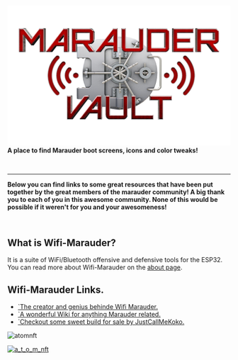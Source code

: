 ![Header](Images/mainheader.png)
<br>
<b>A place to find Marauder boot screens, icons and color tweaks!</b>

<br>

<hr>

<b>Below you can find links to some great resources that have been put together by the great members of the marauder community!
A big thank you to each of you in this awesome community. None of this would be possible if it weren't for you and your awesomeness!</b>

<br>

## What is Wifi-Marauder?
It is a suite of WiFi/Bluetooth offensive and defensive tools for the ESP32. You can read more about Wifi-Marauder on the <a href="https://github.com/djsime1/awesome-flipperzero">about page</a>.


## Wifi-Marauder Links.
* [`The creator and genius behinde Wifi Marauder.](https://github.com/justcallmekoko/ESP32Marauder)
* [`A wonderful Wiki for anything Marauder related.](https://github.com/justcallmekoko/ESP32Marauder/wiki)
* [`Checkout some sweet build for sale by JustCallMeKoko.](https://www.tindie.com/stores/justcallmekoko/)



<p align="left"> <img src="https://komarev.com/ghpvc/?username=atomnft&label=Profile%20views&color=0e75b6&style=flat" alt="atomnft" /> </p>

<p align="left"> <a href="https://twitter.com/a_t_o_m_nft" target="blank"><img src="https://img.shields.io/twitter/follow/a_t_o_m_nft?logo=twitter&style=for-the-badge" alt="a_t_o_m_nft" /></a> </p>

